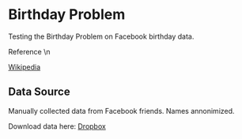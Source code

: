 # Birthday Problem
Testing the Birthday Problem on Facebook birthday data.

Reference \n


[Wikipedia](https://en.wikipedia.org/wiki/Birthday_problem)

## Data Source
Manually collected data from Facebook friends. Names annonimized. 

Download data here:
[Dropbox](https://www.dropbox.com/s/vx8i2tt9zffabn9/birthdays.csv?dl=0)
